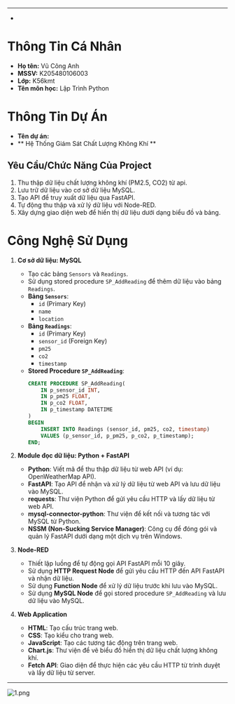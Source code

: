 

---
-
# Thông Tin Cá Nhân

- **Họ tên:** Vũ Công Anh
- **MSSV:** K205480106003
- **Lớp:** K56kmt
- **Tên môn học:** Lập Trình Python

# Thông Tin Dự Án

- **Tên dự án:**
- ** Hệ Thống Giám Sát Chất Lượng Không Khí **

## Yêu Cầu/Chức Năng Của Project
1. Thu thập dữ liệu chất lượng không khí (PM2.5, CO2) từ api.
2. Lưu trữ dữ liệu vào cơ sở dữ liệu MySQL.
3. Tạo API để truy xuất dữ liệu qua FastAPI.
4. Tự động thu thập và xử lý dữ liệu với Node-RED.
5. Xây dựng giao diện web để hiển thị dữ liệu dưới dạng biểu đồ và bảng.

# Công Nghệ Sử Dụng

1. **Cơ sở dữ liệu: MySQL**
   - Tạo các bảng `Sensors` và `Readings`.
   - Sử dụng stored procedure `SP_AddReading` để thêm dữ liệu vào bảng `Readings`.
   - **Bảng `Sensors`**:
     - `id` (Primary Key)
     - `name`
     - `location`
   - **Bảng `Readings`**:
     - `id` (Primary Key)
     - `sensor_id` (Foreign Key)
     - `pm25`
     - `co2`
     - `timestamp`
   - **Stored Procedure `SP_AddReading`**:
     ```sql
     CREATE PROCEDURE SP_AddReading(
         IN p_sensor_id INT,
         IN p_pm25 FLOAT,
         IN p_co2 FLOAT,
         IN p_timestamp DATETIME
     )
     BEGIN
         INSERT INTO Readings (sensor_id, pm25, co2, timestamp)
         VALUES (p_sensor_id, p_pm25, p_co2, p_timestamp);
     END;
     ```

2. **Module đọc dữ liệu: Python + FastAPI**
   - **Python**: Viết mã để thu thập dữ liệu từ web API (ví dụ: OpenWeatherMap API).
   - **FastAPI**: Tạo API để nhận và xử lý dữ liệu từ web API và lưu dữ liệu vào MySQL.
   - **requests**: Thư viện Python để gửi yêu cầu HTTP và lấy dữ liệu từ web API.
   - **mysql-connector-python**: Thư viện để kết nối và tương tác với MySQL từ Python.
   - **NSSM (Non-Sucking Service Manager)**: Công cụ để đóng gói và quản lý FastAPI dưới dạng một dịch vụ trên Windows.

3. **Node-RED**
   - Thiết lập luồng để tự động gọi API FastAPI mỗi 10 giây.
   - Sử dụng **HTTP Request Node** để gửi yêu cầu HTTP đến API FastAPI và nhận dữ liệu.
   - Sử dụng **Function Node** để xử lý dữ liệu trước khi lưu vào MySQL.
   - Sử dụng **MySQL Node** để gọi stored procedure `SP_AddReading` và lưu dữ liệu vào MySQL.

4. **Web Application**
   - **HTML**: Tạo cấu trúc trang web.
   - **CSS**: Tạo kiểu cho trang web.
   - **JavaScript**: Tạo các tương tác động trên trang web.
   - **Chart.js**: Thư viện để vẽ biểu đồ hiển thị dữ liệu chất lượng không khí.
   - **Fetch API**: Giao diện để thực hiện các yêu cầu HTTP từ trình duyệt và lấy dữ liệu từ server.

---


![1.png](https://i.postimg.cc/9Fg5qFWW/1.png)



